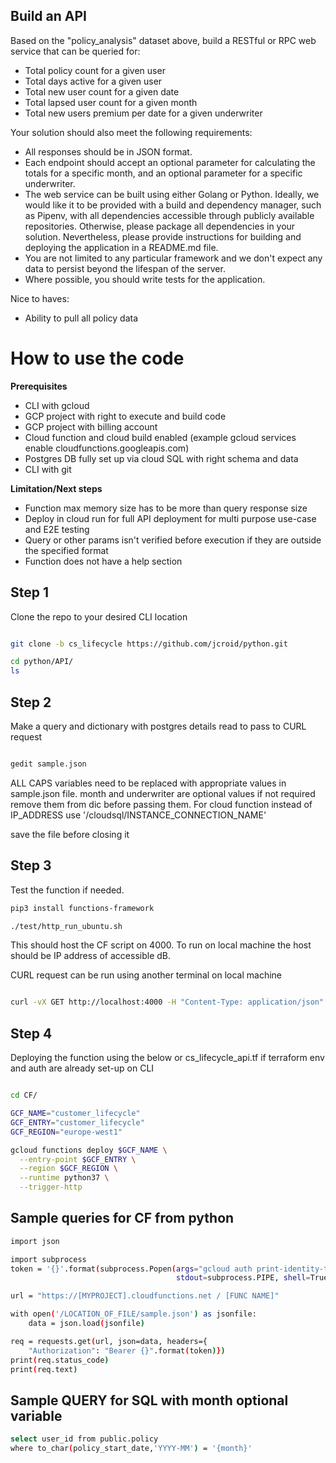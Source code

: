 
## Build an API

Based on the &quot;policy\_analysis&quot; dataset above, build a RESTful or RPC web service that can be queried for:

- Total policy count for a given user
- Total days active for a given user
- Total new user count for a given date
- Total lapsed user count for a given month
- Total new users premium per date for a given underwriter

Your solution should also meet the following requirements:

- All responses should be in JSON format.
- Each endpoint should accept an optional parameter for calculating the totals for a specific month, and an optional parameter for a specific underwriter.
- The web service can be built using either Golang or Python. Ideally, we would like it to be provided with a build and dependency manager, such as Pipenv, with all dependencies accessible through publicly available repositories. Otherwise, please package all dependencies in your solution. Nevertheless, please provide instructions for building and deploying the application in a README.md file.
- You are not limited to any particular framework and we don&#39;t expect any data to persist beyond the lifespan of the server.
- Where possible, you should write tests for the application.

Nice to haves:

- Ability to pull all policy data


# How to use the code

**Prerequisites**


- CLI with gcloud 
- GCP project with right to execute and build code
- GCP project with billing account
- Cloud function and cloud build enabled (example gcloud services enable cloudfunctions.googleapis.com)
- Postgres DB fully set up via cloud SQL with right schema and data
- CLI with git 


**Limitation/Next steps**


- Function max memory size has to be more than query response size
- Deploy in cloud run for full API deployment for multi purpose use-case and E2E testing
- Query or other params isn't verified before execution if they are outside the specified format
- Function does not have a help section

## Step 1

Clone the repo to your desired CLI location

```bash

git clone -b cs_lifecycle https://github.com/jcroid/python.git

cd python/API/
ls

```

## Step 2

Make a query and dictionary with postgres details read to pass to CURL request  

```bash

gedit sample.json

```

ALL CAPS variables need to be replaced with appropriate values in sample.json file.
month and underwriter are optional values if not required remove them from dic before passing them. 
For cloud function instead of IP_ADDRESS use '/cloudsql/INSTANCE_CONNECTION_NAME' 


save the file before closing it

## Step 3

Test the function if needed.

```bash
pip3 install functions-framework

./test/http_run_ubuntu.sh

```
This should host the CF script on 4000.
To run on local machine the host should be IP address of accessible dB.

CURL request can be run using another terminal on local machine

```bash

curl -vX GET http://localhost:4000 -H "Content-Type: application/json" -d @sample.json


```


## Step 4

Deploying the function using the below or cs_lifecycle_api.tf if terraform env and auth are already set-up on CLI 


```bash

cd CF/

GCF_NAME="customer_lifecycle"
GCF_ENTRY="customer_lifecycle"
GCF_REGION="europe-west1"

gcloud functions deploy $GCF_NAME \
  --entry-point $GCF_ENTRY \
  --region $GCF_REGION \
  --runtime python37 \
  --trigger-http 

```

## Sample queries for CF from python

```bash
import json

import subprocess
token = '{}'.format(subprocess.Popen(args="gcloud auth print-identity-token",
                                     stdout=subprocess.PIPE, shell=True).communicate()[0])[2:-3]

url = "https://[MYPROJECT].cloudfunctions.net / [FUNC NAME]"

with open('/LOCATION_OF_FILE/sample.json') as jsonfile:
    data = json.load(jsonfile)

req = requests.get(url, json=data, headers={
    "Authorization": "Bearer {}".format(token)})
print(req.status_code)
print(req.text)
```

## Sample QUERY for SQL with month optional variable

```bash
select user_id from public.policy
where to_char(policy_start_date,'YYYY-MM') = '{month}'

```